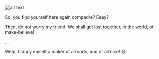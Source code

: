 ![alt text](https://steamuserimages-a.akamaihd.net/ugc/961986241858134321/A0876BC66F975F242FCDA09235DC1DC734FE50AD/?imw=200&imh=200&ima=fit&impolicy=Letterbox&imcolor=%23000000&letterbox=true)

So, you find yourself here again compadre? Eeey?

Then, do not worry my friend. We shall get lost together, in the world, of make-believe!

...

Welp,
I fancy myself a maker of all sorts, and of all nice! 😄.


